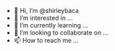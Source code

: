 - 👋 Hi, I’m @shirleybaca
- 👀 I’m interested in ...
- 🌱 I’m currently learning ...
- 💞️ I’m looking to collaborate on ...
- 📫 How to reach me ...

<!---
shirleybaca/shirleybaca is a ✨ special ✨ repository because its `README.md` (this file) appears on your GitHub profile.
You can click the Preview link to take a look at your changes.
--->
